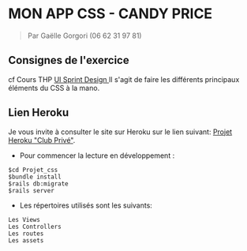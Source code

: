 # MON APP CSS - CANDY PRICE

> Par Gaëlle Gorgori (06 62 31 97 81)

## Consignes de l'exercice

cf Cours THP <a href="https://www.thehackingproject.org/week/7/day/2"> UI Sprint Design </a>
Il s'agit de faire les différents principaux éléments du CSS à la mano.

## Lien Heroku

Je vous invite à consulter le site sur Heroku sur le lien suivant: <a href="https://.herokuapp.com/">Projet Heroku "Club Privé"</a>.

* Pour commencer la lecture en développement :
```
$cd Projet_css
$bundle install
$rails db:migrate
$rails server
```

* Les répertoires utilisés sont les suivants:
```
Les Views
Les Controllers
Les routes
Les assets
```
